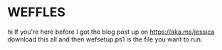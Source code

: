 # WEFFLES
hi
If you're here before I got the blog post up on https://aka.ms/jessica download this all and then wefsetup.ps1 is the file you want to run. 
